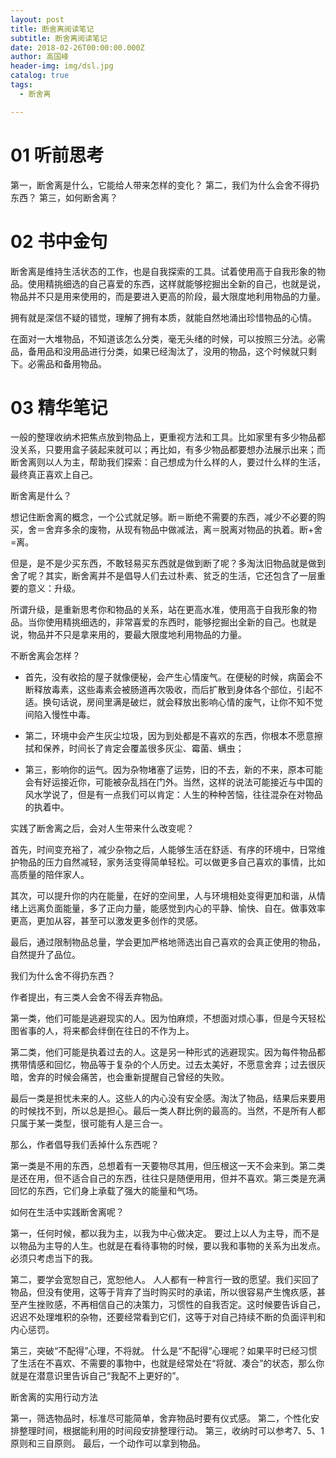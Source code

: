 ```yaml
---
layout: post
title: 断舍离阅读笔记
subtitle: 断舍离阅读笔记
date: 2018-02-26T00:00:00.000Z
author: 高国峰   
header-img: img/dsl.jpg
catalog: true
tags:
  - 断舍离

---
```



# 01 听前思考
第一，断舍离是什么，它能给人带来怎样的变化？
第二，我们为什么会舍不得扔东西？
第三，如何断舍离？

# 02 书中金句
断舍离是维持生活状态的工作，也是自我探索的工具。试着使用高于自我形象的物品。使用精挑细选的自己喜爱的东西，这样就能够挖掘出全新的自己，也就是说，物品并不只是用来使用的，而是要进入更高的阶段，最大限度地利用物品的力量。

拥有就是深信不疑的错觉，理解了拥有本质，就能自然地涌出珍惜物品的心情。

在面对一大堆物品，不知道该怎么分类，毫无头绪的时候，可以按照三分法。必需品，备用品和没用品进行分类，如果已经淘汰了，没用的物品，这个时候就只剩下。必需品和备用物品。

# 03 精华笔记

一般的整理收纳术把焦点放到物品上，更重视方法和工具。比如家里有多少物品都没关系，只要用盒子装起来就可以；再比如，有多少物品都要想办法展示出来；而断舍离则以人为主，帮助我们探索：自己想成为什么样的人，要过什么样的生活，最终真正喜欢上自己。

断舍离是什么？

想记住断舍离的概念，一个公式就足够。断＝断绝不需要的东西，减少不必要的购买，舍＝舍弃多余的废物，从现有物品中做减法，离＝脱离对物品的执着。断+舍=离。

但是，是不是少买东西，不敢轻易买东西就是做到断了呢？多淘汰旧物品就是做到舍了呢？其实，断舍离并不是倡导人们去过朴素、贫乏的生活，它还包含了一层重要的意义：升级。

所谓升级，是重新思考你和物品的关系，站在更高水准，使用高于自我形象的物品。当你使用精挑细选的，非常喜爱的东西时，能够挖掘出全新的自己。也就是说，物品并不只是拿来用的，要最大限度地利用物品的力量。

不断舍离会怎样？

* 首先，没有收拾的屋子就像便秘，会产生心情废气。在便秘的时候，病菌会不断释放毒素，这些毒素会被肠道再次吸收，而后扩散到身体各个部位，引起不适。换句话说，房间里满是破烂，就会释放出影响心情的废气，让你不知不觉间陷入慢性中毒。

* 第二，环境中会产生灰尘垃圾，因为到处都是不喜欢的东西，你根本不愿意擦拭和保养，时间长了肯定会覆盖很多灰尘、霉菌、螨虫；

* 第三，影响你的运气。因为杂物堵塞了运势，旧的不去，新的不来，原本可能会有好运接近你，可能被杂乱挡在门外。当然，这样的说法可能接近与中国的风水学说了，但是有一点我们可以肯定：人生的种种苦恼，往往混杂在对物品的执着中。

实践了断舍离之后，会对人生带来什么改变呢？

首先，时间变充裕了，减少杂物之后，人能够生活在舒适、有序的环境中，日常维护物品的压力自然减轻，家务活变得简单轻松。可以做更多自己喜欢的事情，比如高质量的陪伴家人。

其次，可以提升你的内在能量，在好的空间里，人与环境相处变得更加和谐，从情绪上远离负面能量，多了正向力量，能感觉到内心的平静、愉快、自在。做事效率更高，更加从容，甚至可以激发更多创作的灵感。

最后，通过限制物品总量，学会更加严格地筛选出自己喜欢的会真正使用的物品，自然提升了品位。

我们为什么舍不得扔东西？

作者提出，有三类人会舍不得丢弃物品。

第一类，他们可能是逃避现实的人。因为怕麻烦，不想面对烦心事，但是今天轻松图省事的人，将来都会绊倒在往日的不作为上。

第二类，他们可能是执着过去的人。这是另一种形式的逃避现实。因为每件物品都携带情感和回忆，物品等于复杂的个人历史。过去太美好，不愿意舍弃；过去很灰暗，舍弃的时候会痛苦，也会重新提醒自己曾经的失败。

最后一类是担忧未来的人。这些人的内心没有安全感。淘汰了物品，结果后来要用的时候找不到，所以总是担心。最后一类人群比例的最高的。当然，不是所有人都只属于某一类型，很可能有人是三合一。

那么，作者倡导我们丢掉什么东西呢？

第一类是不用的东西，总想着有一天要物尽其用，但压根这一天不会来到。第二类是还在用，但不适合自己的东西，往往只是随便用用，但并不喜欢。第三类是充满回忆的东西，它们身上承载了强大的能量和气场。

如何在生活中实践断舍离呢？

第一，任何时候，都以我为主，以我为中心做决定。
 要过上以人为主导，而不是以物品为主导的人生。也就是在看待事物的时候，要以我和事物的关系为出发点。必须只考虑当下的我。

第二，要学会宽恕自己，宽恕他人。
 人人都有一种言行一致的愿望。我们买回了物品，但没有使用，这等于背弃了当时购买时的承诺，所以很容易产生愧疚感，甚至产生挫败感，不再相信自己的决策力，习惯性的自我否定。这时候要告诉自己，迟迟不处理堆积的杂物，还要经常看到它们，这等于对自己持续不断的负面评判和内心惩罚。

第三，突破“不配得”心理，不将就。
 什么是“不配得”心理呢？如果平时已经习惯了生活在不喜欢、不需要的事物中，也就是经常处在“将就、凑合”的状态，那么你就是在潜意识里告诉自己“我配不上更好的”。

断舍离的实用行动方法

第一，筛选物品时，标准尽可能简单，舍弃物品时要有仪式感。
第二，个性化安排整理时间，根据能利用的时间段安排整理行动。
第三，收纳时可以参考7、5、1原则和三自原则。
最后，一个动作可以拿到物品。
